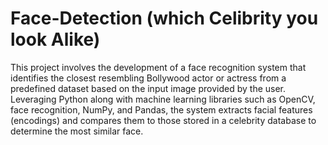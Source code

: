 # Face-Detection (which Celibrity you look Alike)
 This project involves the development of a face recognition system that identifies the closest resembling Bollywood actor or actress from
 a predefined dataset based on the input image provided by the user. Leveraging Python along with machine learning libraries such as
 OpenCV, face recognition, NumPy, and Pandas, the system extracts facial features (encodings) and compares them to those stored in
 a celebrity database to determine the most similar face.
